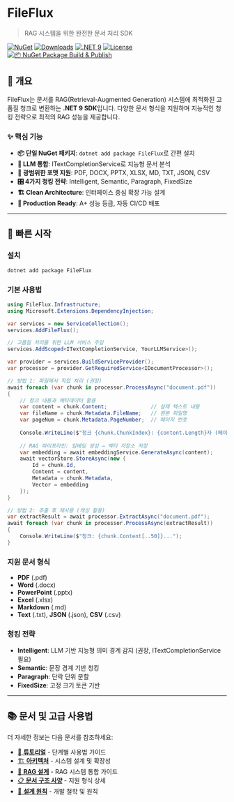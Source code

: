 # FileFlux
> RAG 시스템을 위한 완전한 문서 처리 SDK

[![NuGet](https://img.shields.io/nuget/v/FileFlux.svg)](https://www.nuget.org/packages/FileFlux)
[![Downloads](https://img.shields.io/nuget/dt/FileFlux.svg)](https://www.nuget.org/packages/FileFlux)
[![.NET 9](https://img.shields.io/badge/.NET-9.0-purple)](https://dotnet.microsoft.com/)
[![License](https://img.shields.io/badge/license-MIT-green)](LICENSE)
[![📦 NuGet Package Build & Publish](https://github.com/iyulab/FileFlux/actions/workflows/nuget-publish.yml/badge.svg)](https://github.com/iyulab/FileFlux/actions/workflows/nuget-publish.yml)

## 🎯 개요

FileFlux는 문서를 RAG(Retrieval-Augmented Generation) 시스템에 최적화된 고품질 청크로 변환하는 **.NET 9 SDK**입니다. 다양한 문서 형식을 지원하며 지능적인 청킹 전략으로 최적의 RAG 성능을 제공합니다.

### ✨ 핵심 기능
- **📦 단일 NuGet 패키지**: `dotnet add package FileFlux`로 간편 설치
- **🤖 LLM 통합**: ITextCompletionService로 지능형 문서 분석
- **📄 광범위한 포맷 지원**: PDF, DOCX, PPTX, XLSX, MD, TXT, JSON, CSV
- **🎛️ 4가지 청킹 전략**: Intelligent, Semantic, Paragraph, FixedSize  
- **🏗️ Clean Architecture**: 인터페이스 중심 확장 가능 설계
- **🚀 Production Ready**: A+ 성능 등급, 자동 CI/CD 배포

---

## 🚀 빠른 시작

### 설치
```bash
dotnet add package FileFlux
```

### 기본 사용법
```csharp
using FileFlux.Infrastructure;
using Microsoft.Extensions.DependencyInjection;

var services = new ServiceCollection();
services.AddFileFlux();

// 고품질 처리를 위한 LLM 서비스 주입
services.AddScoped<ITextCompletionService, YourLLMService>();

var provider = services.BuildServiceProvider();
var processor = provider.GetRequiredService<IDocumentProcessor>();

// 방법 1: 파일에서 직접 처리 (권장)
await foreach (var chunk in processor.ProcessAsync("document.pdf"))
{
    // 청크 내용과 메타데이터 활용
    var content = chunk.Content;              // 실제 텍스트 내용
    var fileName = chunk.Metadata.FileName;   // 원본 파일명
    var pageNum = chunk.Metadata.PageNumber;  // 페이지 번호
    
    Console.WriteLine($"청크 {chunk.ChunkIndex}: {content.Length}자 (페이지 {pageNum})");
    
    // RAG 파이프라인: 임베딩 생성 → 벡터 저장소 저장
    var embedding = await embeddingService.GenerateAsync(content);
    await vectorStore.StoreAsync(new {
        Id = chunk.Id,
        Content = content,
        Metadata = chunk.Metadata,
        Vector = embedding
    });
}

// 방법 2: 추출 후 재사용 (캐싱 활용)
var extractResult = await processor.ExtractAsync("document.pdf");
await foreach (var chunk in processor.ProcessAsync(extractResult))
{
    Console.WriteLine($"청크: {chunk.Content[..50]}...");
}
```

### 지원 문서 형식
- **PDF** (.pdf)
- **Word** (.docx)  
- **PowerPoint** (.pptx)
- **Excel** (.xlsx)
- **Markdown** (.md)
- **Text** (.txt), **JSON** (.json), **CSV** (.csv)

### 청킹 전략
- **Intelligent**: LLM 기반 지능형 의미 경계 감지 (권장, ITextCompletionService 필요)
- **Semantic**: 문장 경계 기반 청킹
- **Paragraph**: 단락 단위 분할  
- **FixedSize**: 고정 크기 토큰 기반

---

## 📚 문서 및 고급 사용법

더 자세한 정보는 다음 문서를 참조하세요:

- [📖 **튜토리얼**](docs/TUTORIAL.md) - 단계별 사용법 가이드
- [🏗️ **아키텍처**](docs/ARCHITECTURE.md) - 시스템 설계 및 확장성
- [🎯 **RAG 설계**](docs/RAG-DESIGN.md) - RAG 시스템 통합 가이드
- [📋 **문서 구조 사양**](docs/document-structure-specification.md) - 지원 형식 상세
- [🔧 **설계 원칙**](docs/design-principles.md) - 개발 철학 및 원칙
